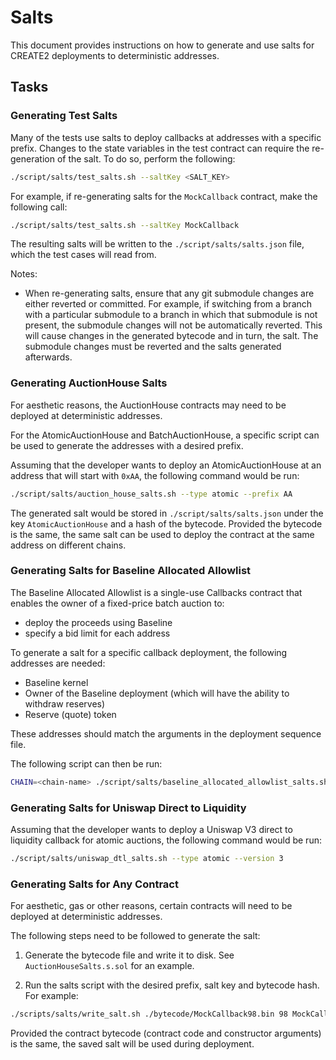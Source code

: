 # Salts

This document provides instructions on how to generate and use salts for CREATE2 deployments to deterministic addresses.

## Tasks

### Generating Test Salts

Many of the tests use salts to deploy callbacks at addresses with a specific prefix. Changes to the state variables in the test contract can require the re-generation of the salt. To do so, perform the following:

```bash
./script/salts/test_salts.sh --saltKey <SALT_KEY>
```

For example, if re-generating salts for the `MockCallback` contract, make the following call:

```bash
./script/salts/test_salts.sh --saltKey MockCallback
```

The resulting salts will be written to the `./script/salts/salts.json` file, which the test cases will read from.

Notes:

- When re-generating salts, ensure that any git submodule changes are either reverted or committed. For example, if switching from a branch with a particular submodule to a branch in which that submodule is not present, the submodule changes will not be automatically reverted. This will cause changes in the generated bytecode and in turn, the salt. The submodule changes must be reverted and the salts generated afterwards.

### Generating AuctionHouse Salts

For aesthetic reasons, the AuctionHouse contracts may need to be deployed at deterministic addresses.

For the AtomicAuctionHouse and BatchAuctionHouse, a specific script can be used to generate the addresses with a desired prefix.

Assuming that the developer wants to deploy an AtomicAuctionHouse at an address that will start with `0xAA`, the following command would be run:

```bash
./script/salts/auction_house_salts.sh --type atomic --prefix AA
```

The generated salt would be stored in `./script/salts/salts.json` under the key `AtomicAuctionHouse` and a hash of the bytecode. Provided the bytecode is the same, the same salt can be used to deploy the contract at the same address on different chains.

### Generating Salts for Baseline Allocated Allowlist

The Baseline Allocated Allowlist is a single-use Callbacks contract that enables the owner of a fixed-price batch auction to:

- deploy the proceeds using Baseline
- specify a bid limit for each address

To generate a salt for a specific callback deployment, the following addresses are needed:

- Baseline kernel
- Owner of the Baseline deployment (which will have the ability to withdraw reserves)
- Reserve (quote) token

These addresses should match the arguments in the deployment sequence file.

The following script can then be run:

```bash
CHAIN=<chain-name> ./script/salts/baseline_allocated_allowlist_salts.sh --kernel <kernel> --owner <owner> --reserveToken <reserveToken>
```

### Generating Salts for Uniswap Direct to Liquidity

Assuming that the developer wants to deploy a Uniswap V3 direct to liquidity callback for atomic auctions, the following command would be run:

```bash
./script/salts/uniswap_dtl_salts.sh --type atomic --version 3
```

### Generating Salts for Any Contract

For aesthetic, gas or other reasons, certain contracts will need to be deployed at deterministic addresses.

The following steps need to be followed to generate the salt:

1. Generate the bytecode file and write it to disk. See `AuctionHouseSalts.s.sol` for an example.

1. Run the salts script with the desired prefix, salt key and bytecode hash. For example:

```bash
./scripts/salts/write_salt.sh ./bytecode/MockCallback98.bin 98 MockCallback 0x5080f4a157b896da527e936ac326bc3742c5d0239c63823b4d5c9939cc19ccb1
```

Provided the contract bytecode (contract code and constructor arguments) is the same, the saved salt will be used during deployment.
